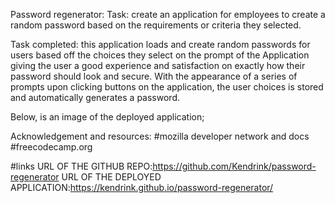 Password regenerator:
Task: create an application for employees to create a random password based on the requirements or criteria they selected. 

Task completed: this application loads and create random passwords for users based off the choices they select on the prompt of the Application giving the user a good experience and satisfaction on exactly how their password should look and secure. With the appearance of a series of prompts upon clicking buttons on the application, the user choices is stored and automatically generates a password. 


Below, is an image of the deployed application;












Acknowledgement and resources:
#mozilla developer network and docs 
#freecodecamp.org 


#links 
URL OF THE GITHUB REPO:https://github.com/Kendrink/password-regenerator
URL OF THE DEPLOYED APPLICATION:https://kendrink.github.io/password-regenerator/

